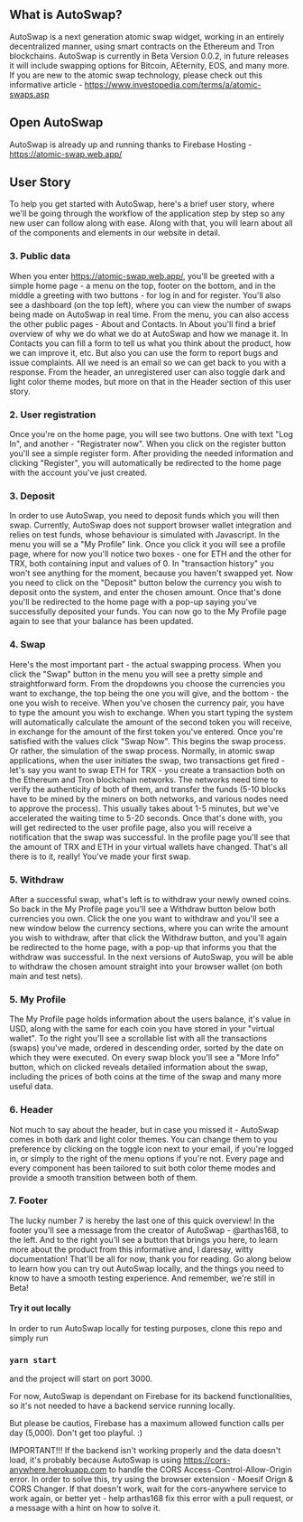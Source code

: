 ## What is AutoSwap?

AutoSwap is a next generation atomic swap widget, working in an entirely decentralized manner, using smart contracts on the Ethereum and Tron blockchains. AutoSwap is currently in Beta Version 0.0.2, in future releases it will include swapping options for Bitcoin, AEternity, EOS, and many more. If you are new to the atomic swap technology, please check out this informative article - https://www.investopedia.com/terms/a/atomic-swaps.asp 

## Open AutoSwap

AutoSwap is already up and running thanks to Firebase Hosting - https://atomic-swap.web.app/

## User Story

To help you get started with AutoSwap, here's a brief user story, where we'll be going through the workflow of the application step by step so any new user can follow along with ease. Along with that, you will learn about all of the components and elements in our website in detail.

### 3. Public data

When you enter https://atomic-swap.web.app/, you'll be greeted with a simple home page - a menu on the top, footer on the bottom, and in the middle a greeting with two buttons - for log in and for register. You'll also see a dashboard (on the top left), where you can view the number of swaps being made on AutoSwap in real time. From the menu, you can also access the other public pages - About and Contacts. In About you'll find a brief overview of why we do what we do at AutoSwap and how we manage it. In Contacts you can fill a form to tell us what you think about the product, how we can improve it, etc. But also you can use the form to report bugs and issue complaints. All we need is an email so we can get back to you with a response.
From the header, an unregistered user can also toggle dark and light color theme modes, but more on that in the Header section of this user story.

### 2. User registration

Once you're on the home page, you will see two buttons. One with text "Log In", and another - "Registrater now". When you click on the register button you'll see a simple register form. After providing the needed information and clicking "Register", you will automatically be redirected to the home page with the account you've just created.

### 3. Deposit

In order to use AutoSwap, you need to deposit funds which you will then swap. Currently, AutoSwap does not support browser wallet integration and relies on test funds, whose behaviour is simulated with Javascript. In the menu you will se a "My Profile" link. Once you click it you will see a profile page, where for now you'll notice two boxes - one for ETH and the other for TRX, both containing input and values of 0. In "transaction history" you won't see anything for the moment, because you haven't swapped yet. Now you need to click on the "Deposit" button below the currency you wish to deposit onto the system, and enter the chosen amount. Once that's done you'll be redirected to the home page with a pop-up saying you've successfully deposited your funds. You can now go to the My Profile page again to see that your balance has been updated.

### 4. Swap

Here's the most important part - the actual swapping process. When you click the "Swap" button in the menu you will see a pretty simple and straightforward form. From the dropdowns you choose the currencies you want to exchange, the top being the one you will give, and the bottom - the one you wish to receive. When you've chosen the currency pair, you have to type the amount you wish to exchange.  When you start typing the system will automatically calculate the amount of the second token you will receive, in exchange for the amount of the first token you've entered. Once you're satisfied with the values click "Swap Now". This begins the swap process. Or rather, the simulation of the swap process. Normally, in atomic swap applications, when the user initiates the swap, two transactions get fired - let's say you want to swap ETH for TRX - you create a transaction both on the Ethereum and Tron blockchain networks. The networks need time to verify the authenticity of both of them, and transfer the funds (5-10 blocks have to be mined by the miners on both networks, and various nodes need to approve the process). This usually takes about 1-5 minutes, but we've accelerated the waiting time to 5-20 seconds. Once that's done with, you will get redirected to the user profile page, also you will receive a notification that the swap was successful. In the profile page you'll see that the amount of TRX and ETH in your virtual wallets have changed. That's all there is to it, really! You've made your first swap.

### 5. Withdraw

After a successful swap, what's left is to withdraw your newly owned coins. So back in the My Profile page you'll see a Withdraw button below both currencies you own. Click the one you want to withdraw and you'll see a new window below the currency sections, where you can write the amount you wish to withdraw, after that click the Withdraw button, and you'll again be redirected to the home page, with a pop-up that informs you that the withdraw was successful. In the next versions of AutoSwap, you will be able to withdraw the chosen amount straight into your browser wallet (on both main and test nets). 

### 5. My Profile

The My Profile page holds information about the users balance, it's value in USD, along with the same for each coin you have stored in your "virtual wallet". To the right you'll see a scrollable list with all the transactions (swaps) you've made, ordered in descending order, sorted by the date on which they were executed. On every swap block you'll see a "More Info" button, which on clicked reveals detailed information about the swap, including the prices of both coins at the time of the swap and many more useful data. 

### 6. Header

Not much to say about the header, but in case you missed it - AutoSwap comes in both dark and light color themes. You can change them to you preference by clicking on the toggle icon next to your email, if you're logged in, or simply to the right of the menu options if you're not. Every page and every component has been tailored to suit both color theme modes and provide a smooth transition between both of them.

### 7. Footer

The lucky number 7 is hereby the last one of this quick overview! In the footer you'll see a message from the creator of AutoSwap - @arthas168, to the left. And to the right you'll see a button that brings you here, to learn more about the product from this informative and, I daresay, witty documentation! That'll be all for now, thank you for reading. Go along below to learn how you can try out AutoSwap locally, and the things you need to know to have a smooth testing experience.
And remember, we're still in Beta!

#### Try it out locally

In order to run AutoSwap locally for testing purposes, clone this repo and simply run

### `yarn start`

and the project will start on port 3000.

For now, AutoSwap is dependant on Firebase for its backend functionalities, so it's not needed to have a backend service running locally.

But please be cautios, Firebase has a maximum allowed function calls per day (5,000). Don't get too playful. :)

IMPORTANT!!! If the backend isn't working properly and the data doesn't load, it's probably because AutoSwap is using https://cors-anywhere.herokuapp.com to handle the CORS Access-Control-Allow-Origin error. In order to solve this, try using the browser extension - Moesif Orign & CORS Changer. If that doesn't work, wait for the cors-anywhere service to work again, or better yet - help arthas168 fix this error with a pull request, or a message with a hint on how to solve it.
